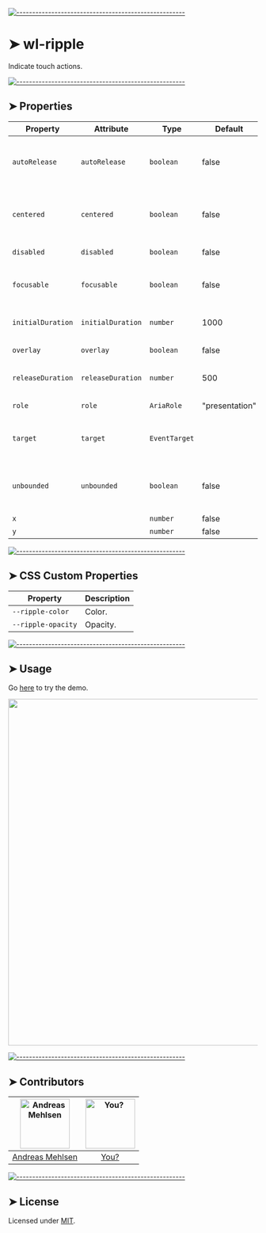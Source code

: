
[![-----------------------------------------------------](https://raw.githubusercontent.com/andreasbm/readme/master/assets/lines/colored.png)](#wl-ripple)

# ➤ wl-ripple

Indicate touch actions.

[![-----------------------------------------------------](https://raw.githubusercontent.com/andreasbm/readme/master/assets/lines/colored.png)](#properties)

## ➤ Properties

| Property          | Attribute         | Type          | Default        | Description                                    |
|-------------------|-------------------|---------------|----------------|------------------------------------------------|
| `autoRelease`     | `autoRelease`     | `boolean`     | false          | Releases the ripple after it has been spawned. |
| `centered`        | `centered`        | `boolean`     | false          | Makes ripple appear from the center.           |
| `disabled`        | `disabled`        | `boolean`     | false          | Disables the ripple.                           |
| `focusable`       | `focusable`       | `boolean`     | false          | Allows focusin to spawn a ripple.              |
| `initialDuration` | `initialDuration` | `number`      | 1000           | Initial animation duration.                    |
| `overlay`         | `overlay`         | `boolean`     | false          | Overlays the ripple.                           |
| `releaseDuration` | `releaseDuration` | `number`      | 500            | Fade out animation duration.                   |
| `role`            | `role`            | `AriaRole`    | "presentation" | Role of the ripple.                            |
| `target`          | `target`          | `EventTarget` |                | Target for the spawn ripple events.            |
| `unbounded`       | `unbounded`       | `boolean`     | false          | Makes the ripple visible outside the bounds.   |
| `x`               |                   | `number`      | false          |                                                |
| `y`               |                   | `number`      | false          |                                                |


[![-----------------------------------------------------](https://raw.githubusercontent.com/andreasbm/readme/master/assets/lines/colored.png)](#css-custom-properties)

## ➤ CSS Custom Properties

| Property           | Description |
|--------------------|-------------|
| `--ripple-color`   | Color.      |
| `--ripple-opacity` | Opacity.    |



[![-----------------------------------------------------](https://raw.githubusercontent.com/andreasbm/readme/master/assets/lines/colored.png)](#usage)

## ➤ Usage

Go [here](https://weightless.dev/elements/ripple) to try the demo.

<a href="https://weightless.dev/elements/ripple" align="center">
  <img src="https://raw.githubusercontent.com/andreasbm/elements/master/screenshots/wl-ripple.png?token=AF-iBfW58puayCKEgAhQxjkFbGJsFLBeks5chEq4wA%3D%3D" width="700" />
</a>


[![-----------------------------------------------------](https://raw.githubusercontent.com/andreasbm/readme/master/assets/lines/colored.png)](#contributors)

## ➤ Contributors
	
|[<img alt="Andreas Mehlsen" src="https://avatars1.githubusercontent.com/u/6267397?s=460&v=4" width="100">](https://twitter.com/andreasmehlsen) | [<img alt="You?" src="https://joeschmoe.io/api/v1/random" width="100">](https://github.com/andreasbm/weightless/blob/master/CONTRIBUTING.md)|
|:---: | :---:|
|[Andreas Mehlsen](https://twitter.com/andreasmehlsen) | [You?](https://github.com/andreasbm/weightless/blob/master/CONTRIBUTING.md)|

[![-----------------------------------------------------](https://raw.githubusercontent.com/andreasbm/readme/master/assets/lines/colored.png)](#license)

## ➤ License
	
Licensed under [MIT](https://opensource.org/licenses/MIT).